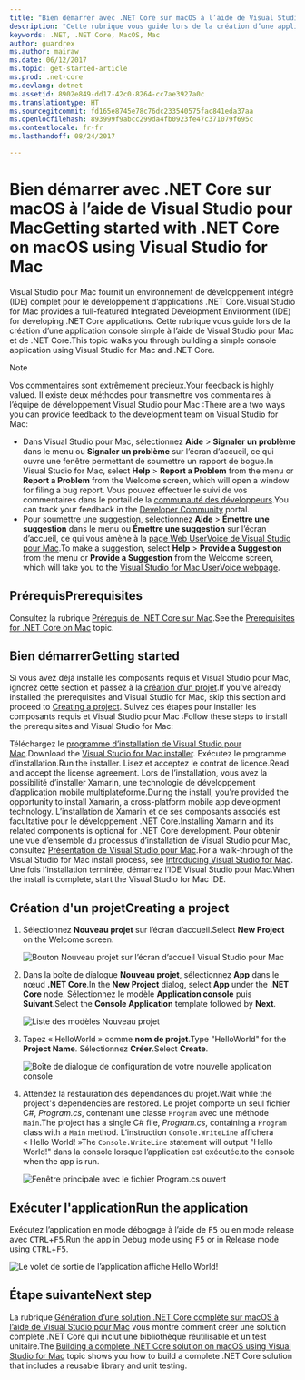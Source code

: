 ```yaml
---
title: "Bien démarrer avec .NET Core sur macOS à l’aide de Visual Studio pour Mac"
description: "Cette rubrique vous guide lors de la création d’une application console simple à l’aide de Visual Studio pour Mac et de .NET Core."
keywords: .NET, .NET Core, MacOS, Mac
author: guardrex
ms.author: mairaw
ms.date: 06/12/2017
ms.topic: get-started-article
ms.prod: .net-core
ms.devlang: dotnet
ms.assetid: 8902e849-dd17-42c0-8264-cc7ae3927a0c
ms.translationtype: HT
ms.sourcegitcommit: fd165e8745e78c76dc233540575fac841eda37aa
ms.openlocfilehash: 893999f9abcc299da4fb0923fe47c371079f695c
ms.contentlocale: fr-fr
ms.lasthandoff: 08/24/2017

---
```


# <a name="getting-started-with-net-core-on-macos-using-visual-studio-for-mac"></a><span data-ttu-id="86a90-104">Bien démarrer avec .NET Core sur macOS à l’aide de Visual Studio pour Mac</span><span class="sxs-lookup"><span data-stu-id="86a90-104">Getting started with .NET Core on macOS using Visual Studio for Mac</span></span>

<span data-ttu-id="86a90-105">Visual Studio pour Mac fournit un environnement de développement intégré (IDE) complet pour le développement d’applications .NET Core.</span><span class="sxs-lookup"><span data-stu-id="86a90-105">Visual Studio for Mac provides a full-featured Integrated Development Environment (IDE) for developing .NET Core applications.</span></span> <span data-ttu-id="86a90-106">Cette rubrique vous guide lors de la création d’une application console simple à l’aide de Visual Studio pour Mac et de .NET Core.</span><span class="sxs-lookup"><span data-stu-id="86a90-106">This topic walks you through building a simple console application using Visual Studio for Mac and .NET Core.</span></span>

> [!NOTE]
> <span data-ttu-id="86a90-107">Vos commentaires sont extrêmement précieux.</span><span class="sxs-lookup"><span data-stu-id="86a90-107">Your feedback is highly valued.</span></span> <span data-ttu-id="86a90-108">Il existe deux méthodes pour transmettre vos commentaires à l’équipe de développement Visual Studio pour Mac :</span><span class="sxs-lookup"><span data-stu-id="86a90-108">There are a two ways you can provide feedback to the development team on Visual Studio for Mac:</span></span>
> * <span data-ttu-id="86a90-109">Dans Visual Studio pour Mac, sélectionnez **Aide** > **Signaler un problème** dans le menu ou **Signaler un problème** sur l’écran d’accueil, ce qui ouvre une fenêtre permettant de soumettre un rapport de bogue.</span><span class="sxs-lookup"><span data-stu-id="86a90-109">In Visual Studio for Mac, select **Help** > **Report a Problem** from the menu or **Report a Problem** from the Welcome screen, which will open a window for filing a bug report.</span></span> <span data-ttu-id="86a90-110">Vous pouvez effectuer le suivi de vos commentaires dans le portail de la [communauté des développeurs](https://developercommunity.visualstudio.com/spaces/8/index.html).</span><span class="sxs-lookup"><span data-stu-id="86a90-110">You can track your feedback in the [Developer Community](https://developercommunity.visualstudio.com/spaces/8/index.html) portal.</span></span>
> * <span data-ttu-id="86a90-111">Pour soumettre une suggestion, sélectionnez **Aide** > **Émettre une suggestion** dans le menu ou **Émettre une suggestion** sur l’écran d’accueil, ce qui vous amène à la [page Web UserVoice de Visual Studio pour Mac](https://visualstudio.uservoice.com/forums/563332-visual-studio-for-mac).</span><span class="sxs-lookup"><span data-stu-id="86a90-111">To make a suggestion, select **Help** > **Provide a Suggestion** from the menu or **Provide a Suggestion** from the Welcome screen, which will take you to the [Visual Studio for Mac UserVoice webpage](https://visualstudio.uservoice.com/forums/563332-visual-studio-for-mac).</span></span>

## <a name="prerequisites"></a><span data-ttu-id="86a90-112">Prérequis</span><span class="sxs-lookup"><span data-stu-id="86a90-112">Prerequisites</span></span>

<span data-ttu-id="86a90-113">Consultez la rubrique [Prérequis de .NET Core sur Mac](../../core/macos-prerequisites.md).</span><span class="sxs-lookup"><span data-stu-id="86a90-113">See the [Prerequisites for .NET Core on Mac](../../core/macos-prerequisites.md) topic.</span></span>

## <a name="getting-started"></a><span data-ttu-id="86a90-114">Bien démarrer</span><span class="sxs-lookup"><span data-stu-id="86a90-114">Getting started</span></span>

<span data-ttu-id="86a90-115">Si vous avez déjà installé les composants requis et Visual Studio pour Mac, ignorez cette section et passez à la [création d’un projet](#creating-a-project).</span><span class="sxs-lookup"><span data-stu-id="86a90-115">If you've already installed the prerequisites and Visual Studio for Mac, skip this section and proceed to [Creating a project](#creating-a-project).</span></span> <span data-ttu-id="86a90-116">Suivez ces étapes pour installer les composants requis et Visual Studio pour Mac :</span><span class="sxs-lookup"><span data-stu-id="86a90-116">Follow these steps to install the prerequisites and Visual Studio for Mac:</span></span>

<span data-ttu-id="86a90-117">Téléchargez le [programme d’installation de Visual Studio pour Mac](https://www.visualstudio.com/vs/visual-studio-mac/).</span><span class="sxs-lookup"><span data-stu-id="86a90-117">Download the [Visual Studio for Mac installer](https://www.visualstudio.com/vs/visual-studio-mac/).</span></span> <span data-ttu-id="86a90-118">Exécutez le programme d’installation.</span><span class="sxs-lookup"><span data-stu-id="86a90-118">Run the installer.</span></span> <span data-ttu-id="86a90-119">Lisez et acceptez le contrat de licence.</span><span class="sxs-lookup"><span data-stu-id="86a90-119">Read and accept the license agreement.</span></span> <span data-ttu-id="86a90-120">Lors de l’installation, vous avez la possibilité d’installer Xamarin, une technologie de développement d’application mobile multiplateforme.</span><span class="sxs-lookup"><span data-stu-id="86a90-120">During the install, you're provided the opportunity to install Xamarin, a cross-platform mobile app development technology.</span></span> <span data-ttu-id="86a90-121">L’installation de Xamarin et de ses composants associés est facultative pour le développement .NET Core.</span><span class="sxs-lookup"><span data-stu-id="86a90-121">Installing Xamarin and its related components is optional for .NET Core development.</span></span> <span data-ttu-id="86a90-122">Pour obtenir une vue d’ensemble du processus d’installation de Visual Studio pour Mac, consultez [Présentation de Visual Studio pour Mac](https://developer.xamarin.com/guides/cross-platform/visual-studio-mac/).</span><span class="sxs-lookup"><span data-stu-id="86a90-122">For a walk-through of the Visual Studio for Mac install process, see [Introducing Visual Studio for Mac](https://developer.xamarin.com/guides/cross-platform/visual-studio-mac/).</span></span> <span data-ttu-id="86a90-123">Une fois l’installation terminée, démarrez l’IDE Visual Studio pour Mac.</span><span class="sxs-lookup"><span data-stu-id="86a90-123">When the install is complete, start the Visual Studio for Mac IDE.</span></span>

## <a name="creating-a-project"></a><span data-ttu-id="86a90-124">Création d'un projet</span><span class="sxs-lookup"><span data-stu-id="86a90-124">Creating a project</span></span>

1. <span data-ttu-id="86a90-125">Sélectionnez **Nouveau projet** sur l’écran d’accueil.</span><span class="sxs-lookup"><span data-stu-id="86a90-125">Select **New Project** on the Welcome screen.</span></span>

   ![Bouton Nouveau projet sur l’écran d’accueil Visual Studio pour Mac](./media/using-on-mac-vs/vsmac1.png)

1. <span data-ttu-id="86a90-127">Dans la boîte de dialogue **Nouveau projet**, sélectionnez **App** dans le nœud **.NET Core**.</span><span class="sxs-lookup"><span data-stu-id="86a90-127">In the **New Project** dialog, select **App** under the **.NET Core** node.</span></span> <span data-ttu-id="86a90-128">Sélectionnez le modèle **Application console** puis **Suivant**.</span><span class="sxs-lookup"><span data-stu-id="86a90-128">Select the **Console Application** template followed by **Next**.</span></span>

   ![Liste des modèles Nouveau projet](./media/using-on-mac-vs/vsmac2.png)

1. <span data-ttu-id="86a90-130">Tapez « HelloWorld » comme **nom de projet**.</span><span class="sxs-lookup"><span data-stu-id="86a90-130">Type "HelloWorld" for the **Project Name**.</span></span> <span data-ttu-id="86a90-131">Sélectionnez **Créer**.</span><span class="sxs-lookup"><span data-stu-id="86a90-131">Select **Create**.</span></span>

   ![Boîte de dialogue de configuration de votre nouvelle application console](./media/using-on-mac-vs/vsmac3.png)

1. <span data-ttu-id="86a90-133">Attendez la restauration des dépendances du projet.</span><span class="sxs-lookup"><span data-stu-id="86a90-133">Wait while the project's dependencies are restored.</span></span> <span data-ttu-id="86a90-134">Le projet comporte un seul fichier C#, *Program.cs*, contenant une classe `Program` avec une méthode `Main`.</span><span class="sxs-lookup"><span data-stu-id="86a90-134">The project has a single C# file, *Program.cs*, containing a `Program` class with a `Main` method.</span></span> <span data-ttu-id="86a90-135">L’instruction `Console.WriteLine` affichera « Hello World! »</span><span class="sxs-lookup"><span data-stu-id="86a90-135">The `Console.WriteLine` statement will output "Hello World!"</span></span> <span data-ttu-id="86a90-136">dans la console lorsque l’application est exécutée.</span><span class="sxs-lookup"><span data-stu-id="86a90-136">to the console when the app is run.</span></span>

   ![Fenêtre principale avec le fichier Program.cs ouvert](./media/using-on-mac-vs/vsmac4.png)

## <a name="run-the-application"></a><span data-ttu-id="86a90-138">Exécuter l'application</span><span class="sxs-lookup"><span data-stu-id="86a90-138">Run the application</span></span>

<span data-ttu-id="86a90-139">Exécutez l’application en mode débogage à l’aide de <kbd>F5</kbd> ou en mode release avec <kbd>CTRL</kbd>+<kbd>F5</kbd>.</span><span class="sxs-lookup"><span data-stu-id="86a90-139">Run the app in Debug mode using <kbd>F5</kbd> or in Release mode using <kbd>CTRL</kbd>+<kbd>F5</kbd>.</span></span>

![Le volet de sortie de l’application affiche Hello World!](./media/using-on-mac-vs/vsmac5.png)

## <a name="next-step"></a><span data-ttu-id="86a90-141">Étape suivante</span><span class="sxs-lookup"><span data-stu-id="86a90-141">Next step</span></span>

<span data-ttu-id="86a90-142">La rubrique [Génération d’une solution .NET Core complète sur macOS à l’aide de Visual Studio pour Mac](using-on-mac-vs-full-solution.md) vous montre comment créer une solution complète .NET Core qui inclut une bibliothèque réutilisable et un test unitaire.</span><span class="sxs-lookup"><span data-stu-id="86a90-142">The [Building a complete .NET Core solution on macOS using Visual Studio for Mac](using-on-mac-vs-full-solution.md) topic shows you how to build a complete .NET Core solution that includes a reusable library and unit testing.</span></span>

